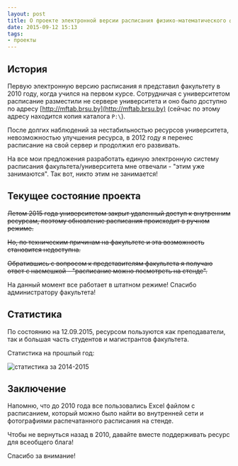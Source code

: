```yaml
---
layout: post
title: О проекте электронной версии расписания физико-математического факультета BRSU
date: 2015-09-12 15:13
tags:
- проекты
---
```


## История

Первую электронную версию расписания я представил факультету в 2010 году, когда учился на первом курсе. Сотрудничая с университетом расписание разместили не сервере университета и оно было доступно по адресу [http://mftab.brsu.by](http://mftab.brsu.by) (сейчас по этому адресу находится копия каталога `P:\`).

После долгих наблюдений за нестабильностью ресурсов университета, невозможностью улучшения ресурса, в 2012 году я перенес расписание на свой сервер и продолжил его развивать.

На все мои предложения разработать единую электронную систему расписания факультета/университета мне отвечали - "этим уже занимаются". Так вот, никто этим не занимается!

## Текущее состояние проекта

<s>Летом 2015 года университетом закрыт удаленный доступ к внутренним ресурсам, поэтому обновление расписания происходит в ручном режиме.

Но, по техническим причинам на факультете и эта возможность становится недоступна.

Обратившись с вопросом к представителям факультета я получаю ответ с насмешкой - "расписание можно посмотреть на стенде".</s>

На данный момент все работает в штатном режиме! Спасибо администратору факультета!
 
## Статистика

По состоянию на 12.09.2015, ресурсом пользуются как преподаватели, так и большая часть студентов и магистрантов факультета.

Статистика на прошлый год:

![статистика за 2014-2015](https://dl.dropboxusercontent.com/u/30506652/1/stats1415.png)

## Заключение

Напомню, что до 2010 года все пользовались Excel файлом с расписанием, который можно было найти во внутренней сети и фотографиями распечатанного расписания на стенде.

Чтобы не вернуться назад в 2010, давайте вместе поддерживать ресурс для всеобщего блага!

Спасибо за внимание!
